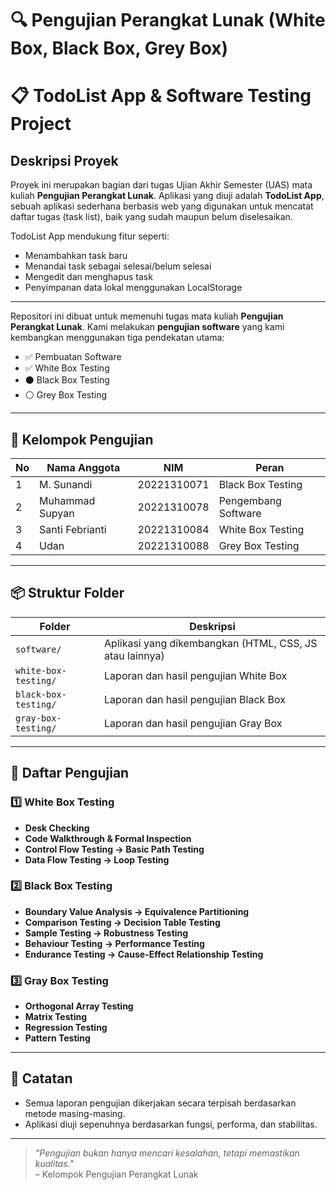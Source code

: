 # 🔍 Pengujian Perangkat Lunak (White Box, Black Box, Grey Box)

# 📋 TodoList App & Software Testing Project

## Deskripsi Proyek

Proyek ini merupakan bagian dari tugas Ujian Akhir Semester (UAS) mata kuliah **Pengujian Perangkat Lunak**. Aplikasi yang diuji adalah **TodoList App**, sebuah aplikasi sederhana berbasis web yang digunakan untuk mencatat daftar tugas (task list), baik yang sudah maupun belum diselesaikan.

TodoList App mendukung fitur seperti:
- Menambahkan task baru
- Menandai task sebagai selesai/belum selesai
- Mengedit dan menghapus task
- Penyimpanan data lokal menggunakan LocalStorage

---

Repositori ini dibuat untuk memenuhi tugas mata kuliah **Pengujian Perangkat Lunak**. Kami melakukan **pengujian software** yang kami kembangkan menggunakan tiga pendekatan utama:
- ✅ Pembuatan Software
- ✅ White Box Testing
- ⚫ Black Box Testing
- ⚪ Grey Box Testing

---

## 👥 Kelompok Pengujian

| No | Nama Anggota       | NIM         | Peran                            |
|----|--------------------|-------------|----------------------------------|
| 1  | M. Sunandi         | 20221310071 | Black Box Testing                |
| 2  | Muhammad Supyan    | 20221310078 | Pengembang Software              |
| 3  | Santi Febrianti    | 20221310084 | White Box Testing                |
| 4  | Udan               | 20221310088 | Grey Box Testing                 |

---

## 📦 Struktur Folder

| Folder                  | Deskripsi                                                |
|-------------------------|----------------------------------------------------------|
| `software/`             | Aplikasi yang dikembangkan (HTML, CSS, JS atau lainnya)  |
| `white-box-testing/`    | Laporan dan hasil pengujian White Box                    |
| `black-box-testing/`    | Laporan dan hasil pengujian Black Box                    |
| `gray-box-testing/`     | Laporan dan hasil pengujian Gray Box                     |

---

## 🧪 Daftar Pengujian

### 1️⃣ White Box Testing
- **Desk Checking**
- **Code Walkthrough & Formal Inspection**
- **Control Flow Testing → Basic Path Testing**
- **Data Flow Testing → Loop Testing**

### 2️⃣ Black Box Testing
- **Boundary Value Analysis → Equivalence Partitioning**
- **Comparison Testing → Decision Table Testing**
- **Sample Testing → Robustness Testing**
- **Behaviour Testing → Performance Testing**
- **Endurance Testing → Cause-Effect Relationship Testing**

### 3️⃣ Gray Box Testing
- **Orthogonal Array Testing**
- **Matrix Testing**
- **Regression Testing**
- **Pattern Testing**

---

## 📌 Catatan

- Semua laporan pengujian dikerjakan secara terpisah berdasarkan metode masing-masing.
- Aplikasi diuji sepenuhnya berdasarkan fungsi, performa, dan stabilitas.

---

> *"Pengujian bukan hanya mencari kesalahan, tetapi memastikan kualitas."*  
> – Kelompok Pengujian Perangkat Lunak

